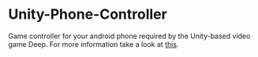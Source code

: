 # Unity-Phone-Controller

Game controller for your android phone required by the Unity-based video game Deep.
For more information take a look at [this](https://github.com/chillpert/deep).